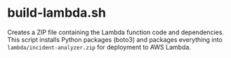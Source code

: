 # build-lambda.sh

Creates a ZIP file containing the Lambda function code and dependencies. This script installs Python packages (boto3) and packages everything into `lambda/incident-analyzer.zip` for deployment to AWS Lambda. 